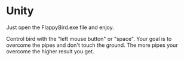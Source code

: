 # Unity

Just open the FlappyBird.exe file and enjoy.

Control bird with the "left mouse button" or "space". Your goal is to overcome the pipes and don't touch the ground. The more pipes your overcome the higher result you get.
